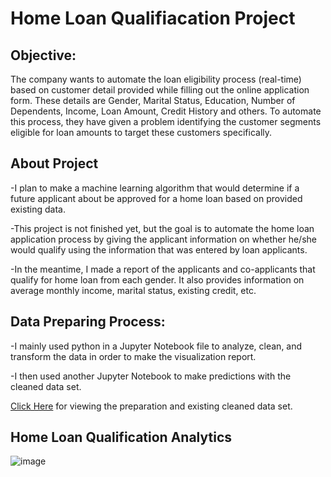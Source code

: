 # Home Loan Qualifiacation Project

## Objective:

The company wants to automate the loan eligibility process (real-time) based on customer detail provided while filling out the online application form. These details are Gender, Marital Status, Education, Number of Dependents, Income, Loan Amount, Credit History and others. To automate this process, they have given a problem identifying the customer segments eligible for loan amounts to target these customers specifically.

## About Project

-I plan to make a machine learning algorithm that would determine if a future applicant about be approved for a home loan based on provided existing data.

-This project is not finished yet, but the goal is to automate the home loan application process by giving the applicant information on whether he/she would qualify using the information that was entered by loan applicants.

-In the meantime, I made a report of the applicants and co-applicants that qualify for home loan from each gender. It also provides information on average monthly income, marital status, existing credit, etc.

## Data Preparing Process:

-I mainly used python in a Jupyter Notebook file to analyze, clean, and transform the data in order to make the visualization report.

-I then used another Jupyter Notebook to make predictions with the cleaned data set.

[Click Here](https://github.com/cjeanmary14/home-loan-qualification-project-data-preparation/tree/main) for viewing the preparation and existing cleaned data set.

## Home Loan Qualification Analytics

![image](https://github.com/user-attachments/assets/ab3c32cd-8396-4941-bdf6-1c386b78379d)

